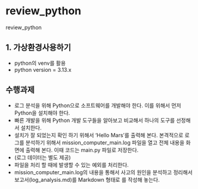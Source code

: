 # review_python
review_python


## 1. 가상환경사용하기
- python의 venv를 활용
- python version = 3.13.x


## 수행과제
- 로그 분석을 위해 Python으로 소프트웨어를 개발해야 한다. 이를 위해서 먼저 Python을 설치해야 한다.
- 빠른 개발을 위해 Python 개발 도구들을 알아보고 비교해서 하나의 도구를 선정해서 설치한다.
- 설치가 잘 되었는지 확인 하기 위해서 ‘Hello Mars’를 출력해 본다.
본격적으로 로그를 분석하기 위해서 mission_computer_main.log 파일을 열고 전체 내용을 화면에 출력해 본다. 이때 코드는 main.py 파일로 저장한다.
- (로그 데이터는 별도 제공)
- 파일을 처리 할 때에 발생할 수 있는 예외를 처리한다.
- mission_computer_main.log의 내용을 통해서 사고의 원인을 분석하고 정리해서 보고서(log_analysis.md)를 Markdown 형태로 를 작성해 놓는다.